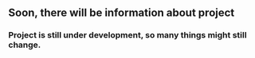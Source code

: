 ## Soon, there will be information about project

### Project is still under development, so many things might still change.
